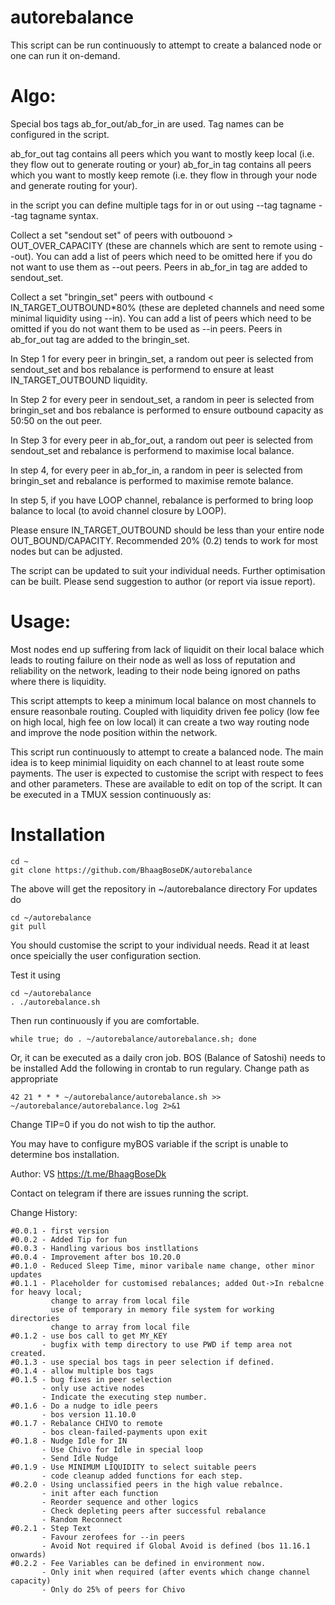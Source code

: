 # autorebalance
	
This script can be run continuously to attempt to create a balanced node or one can run it on-demand.

# Algo:

Special bos tags ab_for_out/ab_for_in are used. Tag names can be configured in the script.

ab_for_out tag contains all peers which you want to mostly keep local (i.e. they flow out to generate routing or your)
ab_for_in tag contains all peers which you want to mostly keep remote (i.e. they flow in through your node and generate routing for your).

in the script you can define multiple tags for in or out using --tag tagname --tag tagname syntax.

Collect a set "sendout set" of peers with outbouond > OUT_OVER_CAPACITY (these are channels which are sent to remote using --out). You can add a list of peers which need to be omitted here if you do not want to use them as --out peers. Peers in ab_for_in tag are added to sendout_set.  

Collect a set "bringin_set" peers with outbound < IN_TARGET_OUTBOUND*80% (these are depleted channels and need some minimal liquidity using --in). You can add a list of peers which need to be omitted if you do not want them to be used as --in peers. Peers in ab_for_out tag are added to the bringin_set.

In Step 1 for every peer in bringin_set, a random out peer is selected from sendout_set and bos rebalance is performend to ensure at least IN_TARGET_OUTBOUND liquidity.

In Step 2 for every peer in sendout_set, a random in peer is selected from bringin_set and bos rebalance is performed to ensure outbound capacity as 50:50 on the out peer.

In Step 3 for every peer in ab_for_out, a random out peer is selected from sendout_set and rebalance is performend to maximise local balance.

In step 4, for every peer in ab_for_in, a random in peer is selected from bringin_set and rebalance is performed to maximise remote balance.

In step 5, if you have LOOP channel, rebalance is performed to bring loop balance to local (to avoid channel closure by LOOP).

Please ensure IN_TARGET_OUTBOUND should be less than your entire node OUT_BOUND/CAPACITY. Recommended 20% (0.2) tends to work for most nodes but can be adjusted.

The script can be updated to suit your individual needs. Further optimisation can be built. Please send suggestion to author (or report via issue report).

# Usage:

Most nodes end up suffering from lack of liquidit on their local balace which leads to routing failure on their node as well as loss of reputation and reliability on the network, leading to their node being ignored on paths where there is liquidity.

This script attempts to keep a minimum local balance on most channels to ensure reasonbale routing. Coupled with liquidity driven fee policy (low fee on high local, high fee on low local) it can create a two way routing node and improve the node position within the network.

This script run continuously to attempt to create a balanced node. The main idea is to keep minimial liquidity on each channel to at least route some payments. The user is expected to customise the script with respect to fees and other parameters. These are available to edit on top of the script.  It can be executed in a TMUX session continuously as:

# Installation
```
cd ~
git clone https://github.com/BhaagBoseDK/autorebalance
```


The above will get the repository in ~/autorebalance directory
For updates do 

```
cd ~/autorebalance
git pull
```
You should customise the script to your individual needs. Read it at least once speicially the user configuration section.

Test it using

```
cd ~/autorebalance
. ./autorebalance.sh 
```
Then run continuously if you are comfortable.
	
```
while true; do . ~/autorebalance/autorebalance.sh; done
```  
  
Or, it can be executed as a daily cron job. BOS (Balance of Satoshi) needs to be installed Add the following in crontab to run regulary. Change path as appropriate

```
42 21 * * * ~/autorebalance/autorebalance.sh >> ~/autorebalance/autorebalance.log 2>&1
```

Change TIP=0 if you do not wish to tip the author.

You may have to configure myBOS variable if the script is unable to determine bos installation.

Author:  VS https://t.me/BhaagBoseDk 

Contact on telegram if there are issues running the script.

Change History:
```	
#0.0.1 - first version
#0.0.2 - Added Tip for fun
#0.0.3 - Handling various bos instllations
#0.0.4 - Improvement after bos 10.20.0
#0.1.0 - Reduced Sleep Time, minor varibale name change, other minor updates
#0.1.1 - Placeholder for customised rebalances; added Out->In rebalcne for heavy local;
         change to array from local file
         use of temporary in memory file system for working directories
         change to array from local file
#0.1.2 - use bos call to get MY_KEY
       - bugfix with temp directory to use PWD if temp area not created.
#0.1.3 - use special bos tags in peer selection if defined.
#0.1.4 - allow multiple bos tags
#0.1.5 - bug fixes in peer selection
       - only use active nodes
       - Indicate the executing step number.
#0.1.6 - Do a nudge to idle peers
       - bos version 11.10.0
#0.1.7 - Rebalance CHIVO to remote
       - bos clean-failed-payments upon exit
#0.1.8 - Nudge Idle for IN
       - Use Chivo for Idle in special loop
       - Send Idle Nudge
#0.1.9 - Use MINIMUM LIQUIDITY to select suitable peers
       - code cleanup added functions for each step.
#0.2.0 - Using unclassified peers in the high value rebalnce.
       - init after each function
       - Reorder sequence and other logics
       - Check depleting peers after successful rebalance
       - Random Reconnect
#0.2.1 - Step Text
       - Favour zerofees for --in peers
       - Avoid Not required if Global Avoid is defined (bos 11.16.1 onwards)
#0.2.2 - Fee Variables can be defined in environment now.
       - Only init when required (after events which change channel capacity)
       - Only do 25% of peers for Chivo
```
